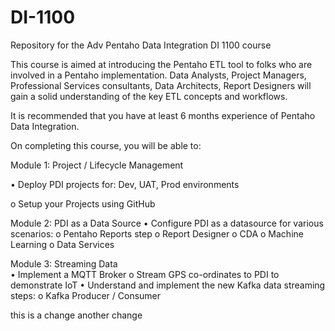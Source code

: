 # DI-1100
<p>Repository for the Adv Pentaho Data Integration DI 1100 course</p>

<p>This course is aimed at introducing the Pentaho ETL tool to folks who are involved in a Pentaho implementation. Data Analysts, Project Managers, Professional Services consultants, Data Architects, Report Designers will gain a solid understanding of the key ETL concepts and workflows.</p>
<p>It is recommended that you have at least 6 months experience of Pentaho Data Integration.</p>
<p>On completing this course, you will be able to:</p>
<p>Module 1: Project / Lifecycle Management</p>
<p>•	Deploy PDI projects for: Dev, UAT, Prod environments</p>
<p>  o	Setup your Projects using GitHub</p>
Module 2: PDI as a Data Source 
•	Configure PDI as a datasource for various scenarios:
  o	Pentaho Reports step
  o	Report Designer
  o	CDA
  o	Machine Learning
  o	Data Services
  
Module 3: Streaming Data  
•	Implement a MQTT Broker 
  o	Stream GPS co-ordinates to PDI to demonstrate IoT
•	Understand and implement the new Kafka data streaming steps:
  o	Kafka Producer /  Consumer

  this is a change
another change